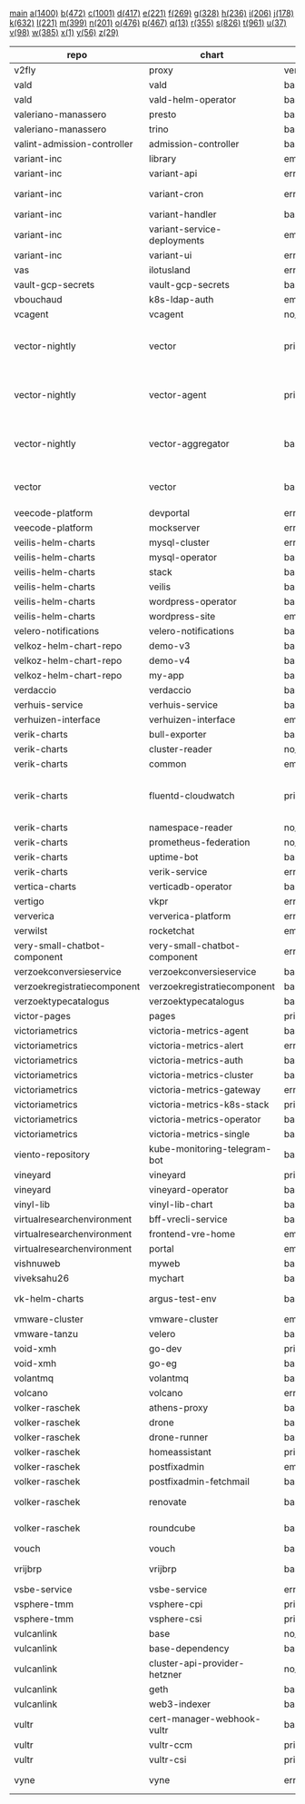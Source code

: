 [main](./charts_level.md) [a(1400)](./charts_level_a.md) [b(472)](./charts_level_b.md) [c(1001)](./charts_level_c.md) [d(417)](./charts_level_d.md) [e(221)](./charts_level_e.md) [f(269)](./charts_level_f.md) [g(328)](./charts_level_g.md) [h(236)](./charts_level_h.md) [i(206)](./charts_level_i.md) [j(178)](./charts_level_j.md) [k(632)](./charts_level_k.md) [l(221)](./charts_level_l.md) [m(399)](./charts_level_m.md) [n(201)](./charts_level_n.md) [o(476)](./charts_level_o.md) [p(467)](./charts_level_p.md) [q(13)](./charts_level_q.md) [r(355)](./charts_level_r.md) [s(826)](./charts_level_s.md) [t(961)](./charts_level_t.md) [u(37)](./charts_level_u.md) [v(98)](./charts_level_v.md) [w(385)](./charts_level_w.md) [x(1)](./charts_level_x.md) [y(56)](./charts_level_y.md) [z(29)](./charts_level_z.md) 

| repo | chart | level | version | app version | url | 
|------|------|------|------|------|------|
| v2fly | proxy | version_not_evaluable | 0.0.6 | v4.45.0 | https://yushiwho.github.io/charts/ |
| vald | vald | baseline | 1.6.3 |  | https://vald.vdaas.org/charts |
| vald | vald-helm-operator | baseline | 1.6.3 |  | https://vald.vdaas.org/charts |
| valeriano-manassero | presto | baseline | 1.2.9 | 348 | https://valeriano-manassero.github.io/helm-charts |
| valeriano-manassero | trino | baseline | 2.4.3 | 380 | https://valeriano-manassero.github.io/helm-charts |
| valint-admission-controller | admission-controller | baseline | 0.0.27-13 | 0.0.27-13 | https://scribe-security.github.io/helm-charts |
| variant-inc | library | empty_no_object | 0.1.0 | 1.16.0 | https://variant-inc.github.io/lazy-helm-charts/ |
| variant-inc | variant-api | error_template | 2.1.23 |  | https://variant-inc.github.io/lazy-helm-charts/ |
| variant-inc | variant-cron | error_template | 1.3.0-beta |  | https://variant-inc.github.io/lazy-helm-charts/ |
| variant-inc | variant-handler | baseline | 1.1.19 |  | https://variant-inc.github.io/lazy-helm-charts/ |
| variant-inc | variant-service-deployments | empty_no_object | 0.1.6 |  | https://variant-inc.github.io/lazy-helm-charts/ |
| variant-inc | variant-ui | error_template | 1.4.17 |  | https://variant-inc.github.io/lazy-helm-charts/ |
| vas | ilotusland | error_download | 1.1.0 | 3.2.5 | https://charts.ilotusland.com |
| vault-gcp-secrets | vault-gcp-secrets | baseline | 1.6.0 | v1.12.0 | https://tjm.github.io/vault-gcp-secrets/ |
| vbouchaud | k8s-ldap-auth | empty_no_object | 0.1.3 | v4.0.0 | https://vbouchaud.github.io/chartrepo/ |
| vcagent | vcagent | no_pod_object | 1.0.2 | 1.1 | https://jhonmac666.github.io/jm-helm-charts/ |
| vector-nightly | vector | privileged | 0.20.0-nightly-2022-01-04 | nightly-2022-01-04 | https://packages.timber.io/helm/nightly |
| vector-nightly | vector-agent | privileged | 0.20.0-nightly-2022-01-04 | nightly-2022-01-04 | https://packages.timber.io/helm/nightly |
| vector-nightly | vector-aggregator | baseline | 0.20.0-nightly-2022-01-04 | nightly-2022-01-04 | https://packages.timber.io/helm/nightly |
| vector | vector | baseline | 0.16.3 | 0.24.1-distroless-libc | https://helm.vector.dev |
| veecode-platform | devportal | error_download | 0.1.2 | 0.2.0 | https://vfipaas.github.io/public-charts/ |
| veecode-platform | mockserver | error_download | 5.13.2 | 5.13.2 | https://vfipaas.github.io/public-charts/ |
| veilis-helm-charts | mysql-cluster | error_template | 0.6.2999 | v0.6.2999 | http://veilis-helm-charts.aionsigma.com/ |
| veilis-helm-charts | mysql-operator | baseline | 0.6.2999 | v0.6.2999 | http://veilis-helm-charts.aionsigma.com/ |
| veilis-helm-charts | stack | baseline | 0.12.3999 | v0.12.3999 | http://veilis-helm-charts.aionsigma.com/ |
| veilis-helm-charts | veilis | baseline | 1.8.8999 | 1.8.8999 | http://veilis-helm-charts.aionsigma.com/ |
| veilis-helm-charts | wordpress-operator | baseline | 0.12.1999 | v0.12.1999 | http://veilis-helm-charts.aionsigma.com/ |
| veilis-helm-charts | wordpress-site | empty_no_object | 0.12.3999 | v0.12.3999 | http://veilis-helm-charts.aionsigma.com/ |
| velero-notifications | velero-notifications | baseline | 1.1.0 | 1.0.0 | https://simoncaron.github.io/velero-notifications/ |
| velkoz-helm-chart-repo | demo-v3 | baseline | 0.1.0 | 1.16.0 | https://velkoz1108.github.io/helm-chart |
| velkoz-helm-chart-repo | demo-v4 | baseline | 0.1.0 | 1.16.0 | https://velkoz1108.github.io/helm-chart |
| velkoz-helm-chart-repo | my-app | baseline | 0.1.0 | 1.16.0 | https://velkoz1108.github.io/helm-chart |
| verdaccio | verdaccio | baseline | 4.9.2 | 5.15.4 | https://charts.verdaccio.org/ |
| verhuis-service | verhuis-service | baseline | 1.0.0 | V1.0 | https://raw.githubusercontent.com/ConductionNL/verhuis-service/master/api/helm/ |
| verhuizen-interface | verhuizen-interface | empty_no_object | 1.0.0 | V1.0 | https://raw.githubusercontent.com/ConductionNL/verhuizen-interface/master/api/helm/ |
| verik-charts | bull-exporter | baseline | 1.0.8 | 1.0.1 | https://charts.veriksystems.com/ |
| verik-charts | cluster-reader | no_pod_object | 1.0.3 | 1.0.0 | https://charts.veriksystems.com/ |
| verik-charts | common | empty_no_object | 1.10.6 | 1.10.0 | https://charts.veriksystems.com/ |
| verik-charts | fluentd-cloudwatch | privileged | 1.0.6 | v1.7.3-debian-cloudwatch-1.0 | https://charts.veriksystems.com/ |
| verik-charts | namespace-reader | no_pod_object | 1.0.3 | 1.0.0 | https://charts.veriksystems.com/ |
| verik-charts | prometheus-federation | no_pod_object | 1.0.3 | 1.0.0 | https://charts.veriksystems.com/ |
| verik-charts | uptime-bot | baseline | 1.1.10 | 1.0.0 | https://charts.veriksystems.com/ |
| verik-charts | verik-service | error_template | 1.5.19 | 1.0.0 | https://charts.veriksystems.com/ |
| vertica-charts | verticadb-operator | baseline | 1.7.0 |  | https://vertica.github.io/charts |
| vertigo | vkpr | error_download | 0.8.4 | v1.4.0 | https://charts.vertigo.com.br/ |
| ververica | ververica-platform | error_template | 5.4.1 | 2.8.1 | https://charts.ververica.com/ |
| verwilst | rocketchat | empty_no_object | 1.0.2 | 3.10.3 | https://verwilst.github.io/helm-charts |
| very-small-chatbot-component | very-small-chatbot-component | error_template | 0.1.0 | V1.0 | https://raw.githubusercontent.com/ConductionNL/very-small-chatbot-component/master/api/helm/ |
| verzoekconversieservice | verzoekconversieservice | baseline | 1.0.0 | V1.0 | https://raw.githubusercontent.com/ConductionNL/verzoekconversieservice/master/api/helm/ |
| verzoekregistratiecomponent | verzoekregistratiecomponent | baseline | 1.1.0 | V1.0 | https://raw.githubusercontent.com/ConductionNL/verzoekregistratiecomponent/master/api/helm/ |
| verzoektypecatalogus | verzoektypecatalogus | baseline | 1.1.0 | V1.0 | https://raw.githubusercontent.com/ConductionNL/verzoektypecatalogus/master/api/helm/ |
| victor-pages | pages | privileged | 1.0.0 | 1.0 | https://el-pey.github.io |
| victoriametrics | victoria-metrics-agent | baseline | 0.8.21 | v1.83.1 | https://victoriametrics.github.io/helm-charts/ |
| victoriametrics | victoria-metrics-alert | error_template | 0.5.4 | v1.83.1 | https://victoriametrics.github.io/helm-charts/ |
| victoriametrics | victoria-metrics-auth | baseline | 0.2.62 | 1.83.1 | https://victoriametrics.github.io/helm-charts/ |
| victoriametrics | victoria-metrics-cluster | baseline | 0.9.42 | 1.83.1 | https://victoriametrics.github.io/helm-charts/ |
| victoriametrics | victoria-metrics-gateway | error_template | 0.1.20 | 1.83.1 | https://victoriametrics.github.io/helm-charts/ |
| victoriametrics | victoria-metrics-k8s-stack | privileged | 0.12.10 | 1.83.1 | https://victoriametrics.github.io/helm-charts/ |
| victoriametrics | victoria-metrics-operator | baseline | 0.15.0 | 0.29.0 | https://victoriametrics.github.io/helm-charts/ |
| victoriametrics | victoria-metrics-single | baseline | 0.8.43 | 1.83.1 | https://victoriametrics.github.io/helm-charts/ |
| viento-repository | kube-monitoring-telegram-bot | baseline | 1.0.0 | 1.16.0 | https://viento-group.github.io/helm-charts |
| vineyard | vineyard | privileged | 0.6.1 | 0.6.1 | https://vineyard.oss-ap-southeast-1.aliyuncs.com/charts/ |
| vineyard | vineyard-operator | baseline | 0.10.1 | 0.10.1 | https://vineyard.oss-ap-southeast-1.aliyuncs.com/charts/ |
| vinyl-lib | vinyl-lib-chart | baseline | 0.1.0 | v0.1.1 | https://vinyllib.github.io/VinylLibHelmChart/ |
| virtualresearchenvironment | bff-vrecli-service | baseline | 0.1.0 | 135 | https://virtualresearchenvironment.github.io/helm-charts/ |
| virtualresearchenvironment | frontend-vre-home | empty_no_object | 0.2.0 | 77 | https://virtualresearchenvironment.github.io/helm-charts/ |
| virtualresearchenvironment | portal | empty_no_object | 0.2.0 | 1465 | https://virtualresearchenvironment.github.io/helm-charts/ |
| vishnuweb | myweb | baseline | 0.2.0 | 1.1 | https://vishnuswmech.github.io/helm/ |
| viveksahu26 | mychart | baseline | 1.0.0 | 2 | https://viveksahu26.github.io/wordpress_mysql_helm_chart/charts |
| vk-helm-charts | argus-test-env | baseline | 3.0.0-devel |  | https://vkumbhar94.github.io/helm-charts-test/ |
| vmware-cluster | vmware-cluster | empty_no_object | 0.1.3 | 1.2.0 | https://raw.githubusercontent.com/william86370/rancher-vmware-chart/main/helm-charts/ |
| vmware-tanzu | velero | baseline | 2.32.1 | 1.9.2 | https://vmware-tanzu.github.io/helm-charts/ |
| void-xmh | go-dev | privileged | 1.0.1 |  | https://xmh19936688.github.io/helm-charts/ |
| void-xmh | go-eg | baseline | 1.1.1 |  | https://xmh19936688.github.io/helm-charts/ |
| volantmq | volantmq | baseline | 0.1.2 | dev | https://volantmq.github.io/helm/ |
| volcano | volcano | error_download | 0.1.0 | 0.1 | https://volcano-sh.github.io/charts/ |
| volker-raschek | athens-proxy | baseline | 0.1.0 | 0.11.0 | https://charts.cryptic.systems/volker.raschek/ |
| volker-raschek | drone | baseline | 0.7.5 | 2.15.0 | https://charts.cryptic.systems/volker.raschek/ |
| volker-raschek | drone-runner | baseline | 0.5.1 | 1.0.0-rc.3 | https://charts.cryptic.systems/volker.raschek/ |
| volker-raschek | homeassistant | privileged | 0.1.1 | 2022.10.5 | https://charts.cryptic.systems/volker.raschek/ |
| volker-raschek | postfixadmin | empty_no_object | 0.3.0 | 3.3.11 | https://charts.cryptic.systems/volker.raschek/ |
| volker-raschek | postfixadmin-fetchmail | baseline | 0.3.0 | 0.2.0 | https://charts.cryptic.systems/volker.raschek/ |
| volker-raschek | renovate | baseline | 1.7.0 | 32.241.11-slim | https://charts.cryptic.systems/volker.raschek/ |
| volker-raschek | roundcube | baseline | 0.3.1 | 1.5.3-apache | https://charts.cryptic.systems/volker.raschek/ |
| vouch | vouch | baseline | 3.1.0 | 0.36 | https://vouch.github.io/helm-charts/ |
| vrijbrp | vrijbrp | baseline | 0.1.5 | 1.27.1-SNAPSHOT | https://raw.githubusercontent.com/vrijBRP/kubernetes/master/ |
| vsbe-service | vsbe-service | error_template | 0.1.0 | V.0.1 | https://raw.githubusercontent.com/ConductionNL/vsbe-service/master/api/helm/ |
| vsphere-tmm | vsphere-cpi | privileged | 1.3.0 | v1.22.5 | https://vsphere-tmm.github.io/helm-charts |
| vsphere-tmm | vsphere-csi | privileged | 2.4.0 | 2.7.0 | https://vsphere-tmm.github.io/helm-charts |
| vulcanlink | base | no_pod_object_but_crd | 1.0.0 | 3.14 | https://vulcanlink.github.io/charts/ |
| vulcanlink | base-dependency | baseline | 1.0.0 | 1.0.0 | https://vulcanlink.github.io/charts/ |
| vulcanlink | cluster-api-provider-hetzner | no_pod_object_but_crd | 0.1.0 | v0.1.0 | https://vulcanlink.github.io/charts/ |
| vulcanlink | geth | baseline | 1.10.23 | 1.10.23 | https://vulcanlink.github.io/charts/ |
| vulcanlink | web3-indexer | baseline | 0.0.15 | 0.0.15 | https://vulcanlink.github.io/charts/ |
| vultr | cert-manager-webhook-vultr | baseline | 1.0.0 | v0.1.0 | https://vultr.github.io/helm-charts/ |
| vultr | vultr-ccm | privileged | 1.3.0 | v0.3.0 | https://vultr.github.io/helm-charts/ |
| vultr | vultr-csi | privileged | 2.0.0 | v0.3.0 | https://vultr.github.io/helm-charts/ |
| vyne | vyne | error_template | 0.0.1-beta.1 | latest-preview | https://vyne-helm-chart-repository-dev.s3.eu-west-1.amazonaws.com/charts |
